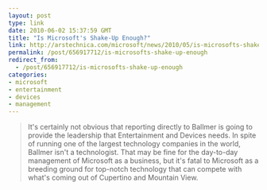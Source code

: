 ```yaml
---
layout: post
type: link
date: 2010-06-02 15:37:59 GMT
title: "Is Microsoft's Shake-Up Enough?"
link: http://arstechnica.com/microsoft/news/2010/05/is-microsofts-shake-up-enough-to-get-ed-back-on-track.ars/2
permalink: /post/656917712/is-microsofts-shake-up-enough
redirect_from: 
  - /post/656917712/is-microsofts-shake-up-enough
categories:
- microsoft
- entertainment
- devices
- management
---
```

<blockquote>It's certainly not obvious that reporting directly to Ballmer is going to provide the leadership that Entertainment and Devices needs. In spite of running one of the largest technology companies in the world, Ballmer isn't a technologist. That may be fine for the day-to-day management of Microsoft as a business, but it's fatal to Microsoft as a breeding ground for top-notch technology that can compete with what's coming out of Cupertino and Mountain View.</blockquote>